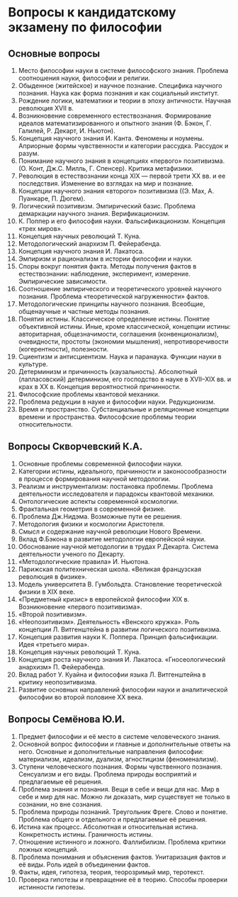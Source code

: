 # Вопросы к кандидатскому экзамену по философии

## Основные вопросы
1. Место философии науки в системе философского знания. Проблема соотношения науки, философии и религии.
2. Обыденное (житейское) и научное познание. Специфика научного познания. Наука как форма познания и как социальный институт.
3. Рождение логики, математики и теории в эпоху античности. Научная революция XVII в.
4. Возникновение современного естествознания. Формирование идеалов математизированного и опытного знания (Ф. Бэкон, Г. Галилей, Р. Декарт, И. Ньютон).
5. Концепция научного знания И. Канта. Феномены и ноумены. Априорные формы чувственности и категории рассудка. Рассудок и разум.
6. Понимание научного знания в концепциях «первого» позитивизма. (О. Конт, Дж.С. Милль, Г. Спенсер). Критика метафизики.
7. Революция в естествознании конца XIX — первой трети XX вв. и ее последствия. Изменение во взглядах на мир и познание.
8. Концепции научного знания «второго» позитивизма ((Э. Мах, А. Пуанкаре, П. Дюгем).
9. Логический позитивизм. Эмпирический базис. Проблема демаркации научного знания. Верификационизм.
10. К. Поппер и его философия науки. Фальсификационизм. Концепция «трех миров».
11. Концепция научных революций Т. Куна.
12. Методологический анархизм П. Фейерабенда.
13. Концепция научного знания И. Лакатоса.
14. Эмпиризм и рационализм в истории философии и науки.
15. Споры вокруг понятия факта. Методы получения фактов в естествознании: наблюдение, эксперимент, измерение. Эмпирические зависимости.
17. Соотношение эмпирического и теоретического уровней научного познания. Проблема «теоретической нагруженности» фактов.
18. Методологические принципы научного познания. Всеобщие, общенаучные и частные методы познания.
19. Понятия истины. Классическое определение истины. Понятие объективной истины. Иные, кроме классической, концепции истины: авторитарная, общезначимости, соглашения (конвенционализм), очевидности, простоты (экономии мышления),  непротиворечивости (когерентности), полезности.
20. Сциентизм и антисциентизм. Наука и паранаука. Функции науки в культуре.
21. Детерминизм и причинность (каузальность). Абсолютный (лапласовский) детерминизм, его господство в науке в XVII–XIX вв. и крах в XX в. Концепция вероятностной причинности.
22. Философские проблемы квантовой механики.
23. Проблема редукции в науке и философии науки. Редукционизм.
24. Время и пространство. Субстанциальные и реляционные концепции времени и пространства. Философские проблемы теории относительности.

## Вопросы Скворчевский К.А.
1. Основные проблемы современной философии науки.
2. Категории истины, идеального, причинности и законосообразности в процессе формирования научной методологии.
3. Реализм и инструментализм: постановка проблемы. Проблема деятельности исследователя и парадоксы квантовой механики.
4. Онтологические аспекты современной космологии.
5. Фрактальная геометрия в современной физике.
6. Проблема Дж.Нидэма. Возможные пути ее решения.
7. Методология физики и космологии Аристотеля.
8. Смысл и содержание научной революции Нового Времени.
9. Вклад Ф.Бэкона в развитие методологии европейской науки.
10. Обоснование научной методологии в трудах Р.Декарта. Система деятельности ученого по Декарту.
11. «Методологические правила» И. Ньютона.
12. Парижская политехническая школа. «Великая французская революция в физике».
13. Модель университета В. Гумбольдта. Становление теоретической физики в XIX веке.
14. «Предметный кризис» в европейской философии XIX в. Возникновение «первого позитивизма».
15. «Второй позитивизм».
16. «Неопозитивизм». Деятельность «Венского кружка». Роль концепции Л. Витгенштейна в развитии логического позитивизма.
17. Концепция развития науки К. Поппера. Принцип фальсификации. Идея «третьего мира».
18. Концепция научных революций Т. Куна.
19. Концепция роста научного знания И. Лакатоса. «Гносеологический анархизм» П. Фейерабенда.
20. Вклад работ У. Куайна и философии языка Л. Витгенштейна в критику неопозитивизма.
21. Развитие основных направлений философии науки и аналитической философии во второй половине XX века.

## Вопросы Семёнова Ю.И.
1. Предмет философии и её место в системе человеческого знания.
2. Основной вопрос философии и главные и дополнительные ответы на него. Основные и дополнительные направления философии: материализм, идеализм, дуализм, агностицизм (феноменализм).
3. Ступени человеческого познания. Формы чувственного познания. Сенсуализм и его виды. Проблема природы восприятий и предлагаемые её решения.
4. Проблема знания и познания. Вещи в себе и вещи для нас. Мир в себе и мир для нас. Можно ли доказать, мир существует не только в сознании, но вне сознания.
5. Проблема природы познаний. Треугольник Фреге. Слово и понятие. Проблема общего и отдельного и предлагаемые её решения.
6. Истина как процесс. Абсолютная и относительная истина. Конкретность истины. Граничность истины.
7. Отношение истинного и ложного. Фаллибилизм. Проблема критики ложных концепций.
8. Проблема понимания и объяснения фактов. Унитаризация фактов и её виды. Роль идей в объединении фактов.
9. Факты, идея, гипотеза, теория, теорозримый мир, теротекст.
10. Проверка гипотезы и превращение её в теорию. Способы проверки истинности гипотезы.